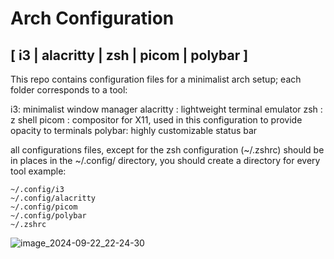 # Arch Configuration
## [ i3 | alacritty | zsh | picom | polybar ]

This repo contains configuration files for a minimalist arch setup; each folder corresponds to a tool:

i3: minimalist window manager
alacritty : lightweight terminal emulator
zsh : z shell
picom : compositor for X11, used in this configuration to provide opacity to terminals
polybar: highly customizable status bar

all configurations files, except for the zsh configuration (~/.zshrc) should be in places in the ~/.config/ directory, you should create a directory for every tool
example: 

```
~/.config/i3
~/.config/alacritty
~/.config/picom
~/.config/polybar
~/.zshrc

```
![image_2024-09-22_22-24-30](https://github.com/user-attachments/assets/3fe7f57d-b5b5-48a3-a613-a16092466cf6)
